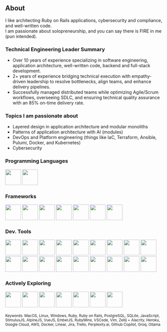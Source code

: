 ## About
I like architecting Ruby on Rails applications, cybersecurity and compliance, and well-written code.  
I am passionate about solopreneurship, and you can say there is FIRE in me (pun intended).  

### Technical Engineering Leader Summary
* Over 10 years of experience specializing in software engineering, application architecture, well-written code, backend and full-stack development.
* 2+ years of experience bridging technical execution with empathy-driven leadership to resolve bottlenecks, align teams, and enhance delivery pipelines.
* Successfully managed distributed teams while optimizing Agile/Scrum workflows, overseeing SDLC, and ensuring technical quality assurance with an 85% on-time delivery rate.

### Topics I am passionate about
* Layered design in application architecture and modular monoliths
* Patterns of application architecture with AI (modules)
* DevOps and Platform engineering (things like IaC, Terraform, Ansible, Pulumi, Docker, and Kubernetes)
* Cybersecurity

### Programming Languages
<div style="display: inline">
  <img src="https://cdn.jsdelivr.net/gh/devicons/devicon@latest/icons/ruby/ruby-original-wordmark.svg" width="50"/>
  <img src="https://cdn.jsdelivr.net/gh/devicons/devicon@latest/icons/javascript/javascript-original.svg" width="50"/>
</div>

### Frameworks
<div style="display: inline">
  <img src="https://cdn.jsdelivr.net/gh/devicons/devicon@latest/icons/rails/rails-plain-wordmark.svg" width="50"/>
  <img src="https://cdn.jsdelivr.net/gh/devicons/devicon@latest/icons/vuejs/vuejs-original-wordmark.svg" width="50"/>
  <img src="https://cdn.jsdelivr.net/gh/devicons/devicon@latest/icons/ember/ember-original-wordmark.svg" width="50"/>
  <img src="https://cdn.jsdelivr.net/gh/devicons/devicon@latest/icons/alpinejs/alpinejs-original-wordmark.svg" width="50"/>
  <img src="https://cdn.jsdelivr.net/gh/devicons/devicon@latest/icons/tailwindcss/tailwindcss-original.svg" width="50"/>
  <img src="https://cdn.jsdelivr.net/gh/devicons/devicon@latest/icons/bootstrap/bootstrap-original-wordmark.svg" width="50"/>
  <img src="https://cdn.jsdelivr.net/gh/devicons/devicon@latest/icons/jekyll/jekyll-original-wordmark.svg" width="50"/>
</div>

### Dev. Tools
<div style="display: inline">
  <img src="https://cdn.jsdelivr.net/gh/devicons/devicon@latest/icons/rubymine/rubymine-original.svg" width="50"/>
  <img src="https://cdn.jsdelivr.net/gh/devicons/devicon@latest/icons/vscode/vscode-original-wordmark.svg" width="50"/>
  <img src="https://cdn.jsdelivr.net/gh/devicons/devicon@latest/icons/postgresql/postgresql-plain-wordmark.svg" width="50"/>
  <img src="https://cdn.jsdelivr.net/gh/devicons/devicon@latest/icons/sqlite/sqlite-original-wordmark.svg" width="50">
  <img src="https://cdn.jsdelivr.net/gh/devicons/devicon@latest/icons/googlecloud/googlecloud-original-wordmark.svg" width="50"/>
  <img src="https://cdn.jsdelivr.net/gh/devicons/devicon@latest/icons/amazonwebservices/amazonwebservices-original-wordmark.svg" width="50"/>
  <img src="https://cdn.jsdelivr.net/gh/devicons/devicon@latest/icons/heroku/heroku-original-wordmark.svg" width="50"/>
  <img src="https://cdn.jsdelivr.net/gh/devicons/devicon@latest/icons/cloudflare/cloudflare-original-wordmark.svg" width="50"/>
  <img src="https://cdn.jsdelivr.net/gh/devicons/devicon@latest/icons/git/git-original-wordmark.svg" width="50"/>
  <img src="https://cdn.jsdelivr.net/gh/devicons/devicon@latest/icons/github/github-original-wordmark.svg" width="50"/>
  <img src="https://cdn.jsdelivr.net/gh/devicons/devicon@latest/icons/gitlab/gitlab-original-wordmark.svg" width="50"/>
  <img src="https://cdn.jsdelivr.net/gh/devicons/devicon@latest/icons/docker/docker-original-wordmark.svg" width="50"/>
  <img src="https://cdn.jsdelivr.net/gh/devicons/devicon@latest/icons/rspec/rspec-original-wordmark.svg" width="50"/>
  <img src="https://cdn.jsdelivr.net/gh/devicons/devicon@latest/icons/bun/bun-original.svg" width="50"/>
  <img src="https://cdn.jsdelivr.net/gh/devicons/devicon@latest/icons/linux/linux-original.svg" width="50"/>
  <img src="https://cdn.jsdelivr.net/gh/devicons/devicon@latest/icons/apple/apple-original.svg" width="50"/>
  <img src="https://cdn.jsdelivr.net/gh/devicons/devicon@latest/icons/trello/trello-original.svg" width="50"/>
  <img src="https://cdn.jsdelivr.net/gh/devicons/devicon@latest/icons/jira/jira-original-wordmark.svg" width="50"/>
</div>

### Actively Exploring
<div style="display: inline">
  <img src="https://cdn.jsdelivr.net/gh/devicons/devicon@latest/icons/go/go-original-wordmark.svg" width="50"/>
  <img src="https://cdn.jsdelivr.net/gh/devicons/devicon@latest/icons/elixir/elixir-original-wordmark.svg" width="50"/>
  <img src="https://cdn.jsdelivr.net/gh/devicons/devicon@latest/icons/python/python-original-wordmark.svg" width="50"/>
  <img src="https://cdn.jsdelivr.net/gh/devicons/devicon@latest/icons/kubernetes/kubernetes-original-wordmark.svg" width="50"/>
  <img src="https://cdn.jsdelivr.net/gh/devicons/devicon@latest/icons/terraform/terraform-original-wordmark.svg" width="50"/>
  <img src="https://cdn.jsdelivr.net/gh/devicons/devicon@latest/icons/ansible/ansible-original-wordmark.svg" width="50"/>
  <img src="https://cdn.jsdelivr.net/gh/devicons/devicon@latest/icons/pulumi/pulumi-original-wordmark.svg" width="50"/> 
</div>
<br/>
<br/>
<sub>Keywords:
MacOS, Linux, Windows, Ruby, Ruby on Rails, PostgreSQL, SQLite, JavaScript, StimulusJS, AlpineJS, VueJS, EmberJS, RubyMine, VSCode, Vim, Zellij + Alacrity, Heroku, Google Cloud, AWS, Docker, Linear, Jira, Trello, Perplexity.ai, Github Copilot, Groq, Ollama</sub>
